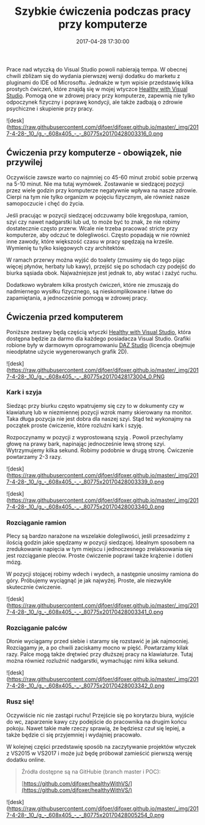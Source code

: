 ﻿---
layout:     post
title:      Szybkie ćwiczenia podczas pracy przy komputerze
date:       2017-04-28 17:30:00
summary:    Prace nad wtyczką do Visual Studio powoli nabierają tempa. W obecnej chwili zbliżam się do wydania pierwszej wersji dodatku do marketu z pluginami do IDE od Microsoftu. Jednakże w tym wpisie przedstawię kilka prostych ćwiczeń, które znajdą się w mojej wtyczce Healthy with Visual Studio. Pomogą one w...
categories: oprogramowanie porady programowanie
---



Prace nad wtyczką do Visual Studio powoli nabierają tempa. W obecnej chwili zbliżam się do wydania pierwszej wersji dodatku do marketu z pluginami do IDE od Microsoftu. Jednakże w tym wpisie przedstawię kilka prostych ćwiczeń, które znajdą się w mojej wtyczce [Healthy with Visual Studio](https://www.dobreprogramy.pl/djfoxer/Healthy-with-Visual-Studio-wtyczka-ktora-zadba-o-zdrowie-i-czas-dewelopera,79587.html). Pomogą one w zdrowej pracy przy komputerze, zapewnią nie tylko odpoczynek fizyczny i poprawę kondycji, ale także zadbają o zdrowie psychiczne i skupienie przy pracy.



![desk](https://raw.githubusercontent.com/djfoer/djfoxer.github.io/master/_img/2017-4-28-_10_/g_-_608x405_-_-_80775x20170428003316_0.png





## Ćwiczenia przy komputerze - obowiązek, nie przywilej

 
Oczywiście zawsze warto co najmniej co 45-60 minut zrobić sobie przerwą na 5-10 minut. Nie ma tutaj wymówek. Zostawanie w siedzącej pozycji przez wiele godzin przy komputerze negatywnie wpływa na nasze zdrowie. Cierpi na tym nie tylko organizm w pojęciu fizycznym, ale również nasze samopoczucie i chęć do życia.

Jeśli pracując w pozycji siedzącej odczuwamy bóle kręgosłupa, ramion, szyi czy nawet nadgarstki lub ud, to może być to znak, że nie robimy dostatecznie często przerw. Wcale nie trzeba pracować stricte przy komputerze, aby odczuć te dolegliwości. Często popadają w nie również inne zawody, które większość czasu w pracy spędzają na krześle. Wymienię tu tylko księgowych czy architektów.

W ramach przerwy można wyjść do toalety (zmusimy się do tego pijąc więcej płynów, herbaty lub kawy), przejść się po schodach czy podejść do biurka sąsiada obok. Najważniejsze jest jednak to, aby wstać i zażyć ruchu. 

Dodatkowo wybrałem kilka prostych ćwiczeń, które nie zmuszają do nadmiernego wysiłku fizycznego, są nieskomplikowane i łatwe do zapamiętania, a jednocześnie pomogą w zdrowej pracy.




## Ćwiczenia przed komputerem



Poniższe zestawy będą częścią wtyczki [Healthy with Visual Studio](https://www.dobreprogramy.pl/djfoxer/Healthy-with-Visual-Studio-wtyczka-ktora-zadba-o-zdrowie-i-czas-dewelopera,79587.html), która dostępna będzie za darmo dla każdego posiadacza Visual Studio. Grafiki robione były w darmowym oprogramowaniu [DAZ Studio](https://www.daz3d.com/get_studio) (licencja obejmuje nieodpłatne użycie wygenerowanych grafik 2D).



![desk](https://raw.githubusercontent.com/djfoer/djfoxer.github.io/master/_img/2017-4-28-_10_/g_-_608x405_-_-_80775x20170428173004_0.PNG





### Kark i szyja


Siedząc przy biurku często wpatrujemy się czy to w dokumenty czy w klawiaturę lub w niezmiennej pozycji wzrok mamy skierowany na monitor. Taka długa pozycja nie jest dobra dla naszej szyi. Stąd też wykonajmy na początek proste ćwiczenie, które rozluźni kark i szyję.

Rozpoczynamy w pozycji z wyprostowaną szyją . Powoli przechylamy głowę na prawy bark, napinając jednocześnie lewą stronę szyi. Wytrzymujemy kilka sekund. Robimy podobnie w drugą stronę. Ćwiczenie powtarzamy 2-3 razy.




![desk](https://raw.githubusercontent.com/djfoer/djfoxer.github.io/master/_img/2017-4-28-_10_/g_-_608x405_-_-_80775x20170428003339_0.png




![desk](https://raw.githubusercontent.com/djfoer/djfoxer.github.io/master/_img/2017-4-28-_10_/g_-_608x405_-_-_80775x20170428003340_0.png





### Rozciąganie ramion


Plecy są bardzo narażone na wszelakie dolegliwości, jeśli przesadzimy z ilością godzin jakie spędzamy w pozycji siedzącej. Idealnym sposobem na zredukowanie napięcia w tym miejscu i jednoczesnego zrelaksowania się jest rozciąganie pleców. Proste ćwiczenie poprawi także krążenie i dotleni mózg.

W pozycji stojącej robimy wdech i wydech, a następnie unosimy ramiona do góry. Próbujemy wyciągnąć je jak najwyżej. Proste, ale niezwykle skutecznie ćwiczenie.



![desk](https://raw.githubusercontent.com/djfoer/djfoxer.github.io/master/_img/2017-4-28-_10_/g_-_608x405_-_-_80775x20170428003341_0.png





### Rozciąganie palców


Dłonie wyciągamy przed siebie i staramy się rozstawić je jak najmocniej. Rozciągamy je, a po chwili zaciskamy mocno w pięść. Powtarzamy kilak razy. Palce mogą także drętwieć przy dłuższej pracy na klawiaturze. Tutaj można również rozluźnić nadgarstki, wymachując nimi kilka sekund. 



![desk](https://raw.githubusercontent.com/djfoer/djfoxer.github.io/master/_img/2017-4-28-_10_/g_-_608x405_-_-_80775x20170428003342_0.png





### Rusz się!


Oczywiście nic nie zastąpi ruchu! Przejście się po korytarzu biura, wyjście do wc, zaparzenie kawy czy podejście do pracownika na drugim końcu pokoju. Nawet takie małe rzeczy sprawią, że będziesz czuł się lepiej, a także będzie ci się przyjemniej i wydajniej pracowało.


W kolejnej części przedstawię sposób na zaczytywanie projektów wtyczek z VS2015 w VS2017 i może już będę próbował zamieścić pierwszą wersję dodatku online.

<blockquote>
<p>Źródła dostępne są na GitHubie (branch master i POC):

[https://github.com/djfoxer/healthyWithVS/](https://github.com/djfoxer/healthyWithVS/)</p>
</blockquote>


![desk](https://raw.githubusercontent.com/djfoer/djfoxer.github.io/master/_img/2017-4-28-_10_/g_-_608x405_-_-_80775x20170428005254_0.png

